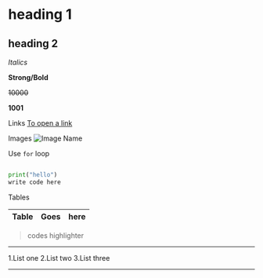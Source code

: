 # heading 1
## heading 2

_Italics_

**Strong/Bold**

~~10000~~

**1001**

Links
[To open a link](www.google.com"GOOGLE")

Images
![Image Name]([https://media.geeksforgeeks.org/wp-content/uploads/20220816144425/LLdrawio.png])

Use `for` loop

```python

print("hello")
write code here

```

Tables

|Table|Goes|here|
|---|---|---|

>codes highlighter

---
1.List one
2.List two
3.List three

***




